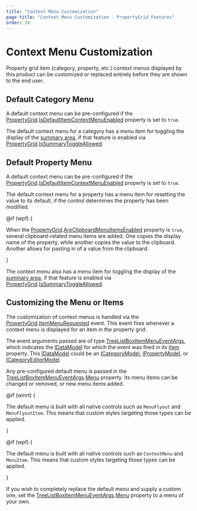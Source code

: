 ```yaml
---
title: "Context Menu Customization"
page-title: "Context Menu Customization - PropertyGrid Features"
order: 28
---
```

# Context Menu Customization

Property grid item (category, property, etc.) context menus displayed by this product can be customized or replaced entirely before they are shown to the end user.

## Default Category Menu

A default context menu can be pre-configured if the [PropertyGrid](xref:@ActiproUIRoot.Controls.Grids.PropertyGrid).[IsDefaultItemContextMenuEnabled](xref:@ActiproUIRoot.Controls.Grids.PropertyGrid.IsDefaultItemContextMenuEnabled) property is set to `true`.

The default context menu for a category has a menu item for toggling the display of the [summary area](summary-area.md), if that feature is enabled via [PropertyGrid](xref:@ActiproUIRoot.Controls.Grids.PropertyGrid).[IsSummaryToggleAllowed](xref:@ActiproUIRoot.Controls.Grids.PropertyGrid.IsSummaryToggleAllowed).

## Default Property Menu

A default context menu can be pre-configured if the [PropertyGrid](xref:@ActiproUIRoot.Controls.Grids.PropertyGrid).[IsDefaultItemContextMenuEnabled](xref:@ActiproUIRoot.Controls.Grids.PropertyGrid.IsDefaultItemContextMenuEnabled) property is set to `true`.

The default context menu for a property has a menu item for resetting the value to its default, if the control determines the property has been modified.

@if (wpf) {

When the [PropertyGrid](xref:@ActiproUIRoot.Controls.Grids.PropertyGrid).[AreClipboardMenuItemsEnabled](xref:@ActiproUIRoot.Controls.Grids.PropertyGrid.AreClipboardMenuItemsEnabled) property is `true`, several clipboard-related menu items are added.  One copies the display name of the property, while another copies the value to the clipboard.  Another allows for pasting in of a value from the clipboard. 

}

The context menu also has a menu item for toggling the display of the [summary area](summary-area.md), if that feature is enabled via [PropertyGrid](xref:@ActiproUIRoot.Controls.Grids.PropertyGrid).[IsSummaryToggleAllowed](xref:@ActiproUIRoot.Controls.Grids.PropertyGrid.IsSummaryToggleAllowed).

## Customizing the Menu or Items

The customization of context menus is handled via the [PropertyGrid](xref:@ActiproUIRoot.Controls.Grids.PropertyGrid).[ItemMenuRequested](xref:@ActiproUIRoot.Controls.Grids.TreeListBox.ItemMenuRequested) event.  This event fires whenever a context menu is displayed for an item in the property grid.

The event arguments passed are of type [TreeListBoxItemMenuEventArgs](xref:@ActiproUIRoot.Controls.Grids.TreeListBoxItemMenuEventArgs), which indicates the [IDataModel](xref:@ActiproUIRoot.Controls.Grids.PropertyData.IDataModel) for which the event was fired in its [Item](xref:@ActiproUIRoot.Controls.Grids.TreeListBoxItemEventArgs.Item) property.  This [IDataModel](xref:@ActiproUIRoot.Controls.Grids.PropertyData.IDataModel) could be an [ICategoryModel](xref:@ActiproUIRoot.Controls.Grids.PropertyData.ICategoryModel), [IPropertyModel](xref:@ActiproUIRoot.Controls.Grids.PropertyData.IPropertyModel), or [ICategoryEditorModel](xref:@ActiproUIRoot.Controls.Grids.PropertyData.ICategoryEditorModel).

Any pre-configured default menu is passed in the [TreeListBoxItemMenuEventArgs](xref:@ActiproUIRoot.Controls.Grids.TreeListBoxItemMenuEventArgs).[Menu](xref:@ActiproUIRoot.Controls.Grids.TreeListBoxItemMenuEventArgs.Menu) property.  Its menu items can be changed or removed, or new menu items added.

@if (winrt) {

The default menu is built with all native controls such as `MenuFlyout` and `MenuFlyoutItem`.  This means that custom styles targeting those types can be applied. 

}

@if (wpf) {

The default menu is built with all native controls such as `ContextMenu` and `MenuItem`.  This means that custom styles targeting those types can be applied. 

}

If you wish to completely replace the default menu and supply a custom one, set the [TreeListBoxItemMenuEventArgs](xref:@ActiproUIRoot.Controls.Grids.TreeListBoxItemMenuEventArgs).[Menu](xref:@ActiproUIRoot.Controls.Grids.TreeListBoxItemMenuEventArgs.Menu) property to a menu of your own.
